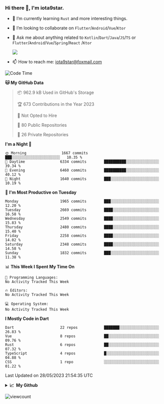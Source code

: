 ### Hi there 👋, I'm iota9star.

- 🌱 I’m currently learning `Rust` and more interesting things.
- 👯 I’m looking to collaborate on `Flutter`/`Android`/`Vue`/`Ktor`
- 💬 Ask me about anything related to `Kotlin`/`Dart`/`Java`/`JS`/`TS` or `Flutter`/`Android`/`Vue`/`Spring`/`React`
  /`Ktor`
  
  ![](https://github-readme-stats.vercel.app/api/top-langs?username=iota9star&show_icons=true&locale=en&layout=compact)
  
- 📫 How to reach me: [iota9star@foxmail.com](iota9star@foxmail.com)


<!--START_SECTION:waka-->
![Code Time](http://img.shields.io/badge/Code%20Time-3%2C090%20hrs%2054%20mins-blue)

**🐱 My GitHub Data** 

> 📦 962.9 kB Used in GitHub's Storage 
 > 
> 🏆 673 Contributions in the Year 2023
 > 
> 🚫 Not Opted to Hire
 > 
> 📜 80 Public Repositories 
 > 
> 🔑 26 Private Repositories 
 > 
**I'm a Night 🦉** 

```text
🌞 Morning                1667 commits        ███░░░░░░░░░░░░░░░░░░░░░░   10.35 % 
🌆 Daytime                6334 commits        ██████████░░░░░░░░░░░░░░░   39.34 % 
🌃 Evening                6460 commits        ██████████░░░░░░░░░░░░░░░   40.12 % 
🌙 Night                  1640 commits        ███░░░░░░░░░░░░░░░░░░░░░░   10.19 % 
```
📅 **I'm Most Productive on Tuesday** 

```text
Monday                   1965 commits        ███░░░░░░░░░░░░░░░░░░░░░░   12.20 % 
Tuesday                  2669 commits        ████░░░░░░░░░░░░░░░░░░░░░   16.58 % 
Wednesday                2549 commits        ████░░░░░░░░░░░░░░░░░░░░░   15.83 % 
Thursday                 2480 commits        ████░░░░░░░░░░░░░░░░░░░░░   15.40 % 
Friday                   2258 commits        ████░░░░░░░░░░░░░░░░░░░░░   14.02 % 
Saturday                 2348 commits        ████░░░░░░░░░░░░░░░░░░░░░   14.58 % 
Sunday                   1832 commits        ███░░░░░░░░░░░░░░░░░░░░░░   11.38 % 
```


📊 **This Week I Spent My Time On** 

```text
💬 Programming Languages: 
No Activity Tracked This Week

🔥 Editors: 
No Activity Tracked This Week

💻 Operating System: 
No Activity Tracked This Week
```

**I Mostly Code in Dart** 

```text
Dart                     22 repos            ███████░░░░░░░░░░░░░░░░░░   26.83 % 
Vue                      8 repos             ██░░░░░░░░░░░░░░░░░░░░░░░   09.76 % 
Rust                     6 repos             ██░░░░░░░░░░░░░░░░░░░░░░░   07.32 % 
TypeScript               4 repos             █░░░░░░░░░░░░░░░░░░░░░░░░   04.88 % 
CSS                      1 repo              ░░░░░░░░░░░░░░░░░░░░░░░░░   01.22 % 
```




 Last Updated on 28/05/2023 21:54:35 UTC
<!--END_SECTION:waka-->

<details>
  <summary><b>📈&nbsp;&nbsp;My Github</b></summary>
  <br>
  <img src='https://github-profile-trophy.vercel.app/?username=iota9star'>
  <img src='https://bad-apple-github-readme.vercel.app/api?show_bg=1&username=iota9star&hide_title=true'>
  <img src='http://cr-skills-chart-widget.azurewebsites.net/api/api?username=iota9star'>
  <img src='https://github-readme-stats.vercel.app/api/wakatime?username=iota9star&layout=compact'>
</details>


![viewcount](https://count.getloli.com/get/@iota9star?theme=rule34)
